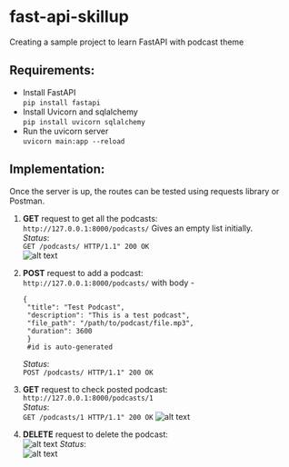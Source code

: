 # fast-api-skillup

Creating a sample project to learn FastAPI with podcast theme

## Requirements:
* Install FastAPI \
  ```pip install fastapi```
* Install Uvicorn and sqlalchemy \
  ```pip install uvicorn sqlalchemy```
* Run the uvicorn server \
  ```uvicorn main:app --reload``` 

## Implementation:
Once the server is up, the routes can be tested using requests library or Postman.

1. **GET** request to get all the podcasts: \
   ```http://127.0.0.1:8000/podcasts/```
   Gives an empty list initially. \
    *Status*: \
    ```GET /podcasts/ HTTP/1.1" 200 OK``` \
    ![alt text](readme/emptylist.png)

2. **POST** request to add a podcast: \
   ```http://127.0.0.1:8000/podcasts/``` with body -
   ```
   {
    "title": "Test Podcast", 
    "description": "This is a test podcast",
    "file_path": "/path/to/podcast/file.mp3",
    "duration": 3600
    }
    #id is auto-generated
   ```
    *Status*: \
    ```POST /podcasts/ HTTP/1.1" 200 OK```

3. **GET** request to check posted podcast: \
   ```http://127.0.0.1:8000/podcasts/1``` \
    *Status*: \
    ```GET /podcasts/1 HTTP/1.1" 200 OK```
    ![alt text](readme/id1.png)

4. **DELETE** request to delete the podcast: \
   ![alt text](<readme/deletepodcast.png>)
   *Status*: \
    ![alt text](readme/deletesuccess.png)
